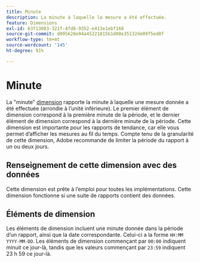 ```yaml
---
title: Minute
description: La minute à laquelle la mesure a été effectuée.
feature: Dimensions
exl-id: 63f13083-321f-4fd8-9352-e413e1ebf168
source-git-commit: d095628e94a45221815b1d08e35132de09f5ed8f
workflow-type: tm+mt
source-wordcount: '145'
ht-degree: 91%

---
```


# Minute

La &quot;minute&quot; [dimension](overview.md) rapporte la minute à laquelle une mesure donnée a été effectuée (arrondie à l’unité inférieure). Le premier élément de dimension correspond à la première minute de la période, et le dernier élément de dimension correspond à la dernière minute de la période. Cette dimension est importante pour les rapports de tendance, car elle vous permet d’afficher les mesures au fil du temps. Compte tenu de la granularité de cette dimension, Adobe recommande de limiter la période du rapport à un ou deux jours.

## Renseignement de cette dimension avec des données

Cette dimension est prête à l’emploi pour toutes les implémentations. Cette dimension fonctionne si une suite de rapports contient des données.

## Éléments de dimension

Les éléments de dimension incluent une minute donnée dans la période d’un rapport, ainsi que la date correspondante. Celui-ci a la forme `HH:MM YYYY-MM-DD`. Les éléments de dimension commençant par `00:00` indiquent minuit ce jour-là, tandis que les valeurs commençant par `23:59` indiquent 23 h 59 ce jour-là.
